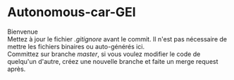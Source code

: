 # Autonomous-car-GEI

Bienvenue </br>
Mettez à jour le fichier _.gitignore_ avant le commit. Il n'est pas nécessaire de mettre les fichiers binaires ou auto-générés ici. </br>
Committez sur branche *master*, si vous voulez modifier le code de quelqu'un d'autre, créez une nouvelle branche et faite un merge request après.</br>
